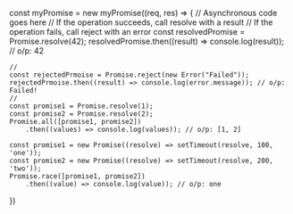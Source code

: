 const myPromise = new myPromise((req, res) => {
    // Asynchronous code goes here
    // If the operation succeeds, call resolve with a result
    // If the operation fails, call reject with an error
    const resolvedPromise = Promise.resolve(42);
    resolvedPromise.then((result) => console.log(result)); // o/p: 42
    
    //
    const rejectedPrmoise = Promise.reject(new Error("Failed"));
    rejectedPrmoise.then((result) => console.log(error.message)); // o/p: Failed!
    // 
    const promise1 = Promise.resolve(1);
    const promise2 = Promise.resolve(2);
    Promise.all([promise1, promise2])
        .then((values) => console.log(values)); // o/p: [1, 2]

    const promise1 = new Promise((resolve) => setTimeout(resolve, 100, 'one'));
    const promise2 = new Promise((resolve) => setTimeout(resolve, 200, 'two'));
    Promise.race([promise1, promise2])
        .then((value) => console.log(value)); // o/p: one 
})
